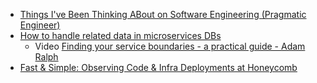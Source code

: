 - [Things I've Been Thinking ABout on Software Engineering (Pragmatic Engineer)](https://docs.google.com/document/d/1i-9MrPGDMRFojSrqxsEIvPZFAiEEkz1IClOAMJl3qM4/edit#heading=h.7ldk1nu97wzq)
- [How to handle related data in microservices DBs](https://twitter.com/ploeh/status/1374739279587504134?s=09)
  - Video [Finding your service boundaries - a practical guide - Adam Ralph](https://www.youtube.com/watch?v=jdliXz70NtM)
- [Fast & Simple: Observing Code & Infra Deployments at Honeycomb](https://konghq.com/videos/fast-simple-observing-code-infra-deployments-at-honeycomb/)